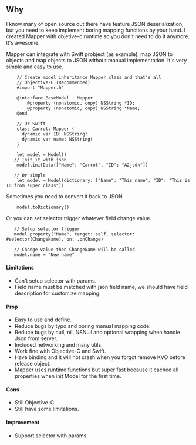 
## Why
I know many of open source out there have feature JSON deserialization, but you need to keep implement boring mapping functions by your hand. I created Mapper with objetive-c runtime so you don't need to do it anymore. It's awesome.

Mapper can integrate with Swift probject (as example), map JSON to objects and map objects to JSON without manual implementation. It's very simple and easy to use.

```
    // Create model inheritance Mapper class and that's all
    // Objective-C (Recommended)
    #import "Mapper.h"

    @interface BaseModel : Mapper
        @property (nonatomic, copy) NSString *ID;
        @property (nonatomic, copy) NSString *Name;
    @end

    // Or Swift
    class Carrot: Mapper {  
      dynamic var ID: NSString!
      dynamic var name: NSString!
    }

    let model = Model()   
   // Init it with json
    model.initData(["Name": "Carrot", "ID": "A2jsdk"])

   // Or simple
    let model = Model(dictionary: ["Name": "This name", "ID": "This is ID from super class"])
```

Sometimes you need to convert it back to JSON
```
    model.toDictionary()
```

Or you can set selector trigger whatever field change value.

```
   // Setup selector trigger
   model.property("Name", target: self, selector: #selector(ChangeName), on: .onChange)

   // Change value then ChangeName will be called
   model.name = "New name"
```

#### Limitations

- Can't setup selector with params.
- Field name must be matched with json field name, we should have field description for customize mapping.

#### Prop

- Easy to use and define.
- Reduce bugs by typo and boring manual mapping code.
- Reduce bugs by null, nil, NSNull and optional wrapping when handle Json from server.
- Included networking and many utils.
- Work fine with Objective-C and Swift.
- Have binding and it will not crash when you forgot remove KVO before release object.
- Mapper uses runtime functions but super fast because it cached all properties when init Model for the first time.

#### Cons

- Still Objective-C.
- Still have some limitations.

#### Improvement

- Support selector with params.
